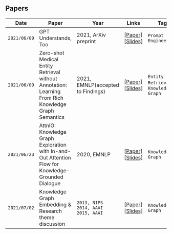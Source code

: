 ## Papers

|Date|Paper|Year|Links|Tag|Presenter|Note|
|------|---|---|---|---|---|---|
|`2021/06/09`|GPT Understands, Too|2021, ArXiv preprint|[[Paper]](https://arxiv.org/abs/2103.10385)<br/>[[Slides]](https://github.com/keejun-han/NLP_GNN_STUDY/blob/main/Paper%20Review/(210609)%20GPT%20understands%2C%20too(%EC%A1%B0%EC%86%8C%EC%98%81).pdf)|`Prompt Engineering`|Soyoung Cho|p-tuning|
|`2021/06/09`|Zero-shot Medical Entity Retrieval without Annotation: Learning From Rich Knowledge Graph Semantics|2021, EMNLP(accepted to Findings)|[[Paper]](https://arxiv.org/abs/2105.12682)<br/>[[Slides]](https://github.com/keejun-han/NLP_GNN_STUDY/blob/main/Paper%20Review/(210609)%20Zero-shot%20Medical%20Entity%20Retrieval%20without%20Annotation(%ED%95%9C%EA%B8%B0%EC%A4%80).pdf)|`Entity Retrieval`, `Knowledge Graph`|Keejun Han|
|`2021/06/23`|AttnIO: Knowledge Graph Exploration with In-and-Out Attention Flow for Knowledge-Grounded Dialogue|2020, EMNLP|[[Paper]](https://www.aclweb.org/anthology/2020.emnlp-main.280/)<br/>[[Slides]](https://github.com/keejun-han/NLP_GNN_STUDY/blob/main/Paper%20Review/(210623)%20AttnIO%20Knowledge%20Graph%20Exploration%20with%20In-and-Out%20Attention%20Flow%20for%20Knowledge-Grounded%20Dialogue(%EC%9D%B4%EC%B2%9C%EC%86%94).pptx)|`Knowledge Graph`|Cheonsol Lee|
|`2021/07/02`|Knowledge Graph Embedding & Research theme discussion|`2013, NIPS`<br/> `2014, AAAI`<br/> `2015, AAAI`|[[Paper]](https://proceedings.neurips.cc/paper/2013/file/1cecc7a77928ca8133fa24680a88d2f9-Paper.pdf)<br/>[[Slides]](https://github.com/keejun-han/NLP_GNN_STUDY/blob/main/Paper%20Review/(210702)KG-Embedding(%EC%9D%B4%EC%B2%9C%EC%86%94).pptx)|`Knowledge Graph`|Cheonsol Lee|
